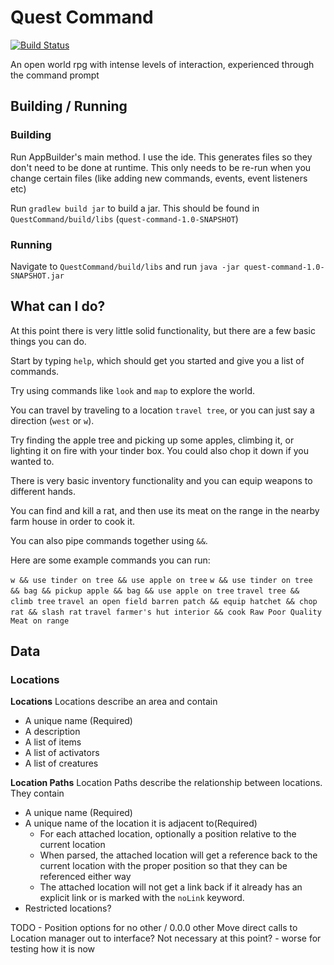 # Quest Command

[![Build Status](https://travis-ci.org/ManApart/QuestCommand.svg?branch=master)](https://travis-ci.org/ManApart/QuestCommand)

An open world rpg with intense levels of interaction, experienced through the command prompt

## Building / Running

### Building

Run AppBuilder's main method. I use the ide. This generates files so they don't need to be done at runtime. This only needs to be re-run when you change certain files (like adding new commands, events, event listeners etc)

Run `gradlew build jar` to build a jar. This should be found in `QuestCommand/build/libs` (`quest-command-1.0-SNAPSHOT`)


### Running
Navigate to `QuestCommand/build/libs` and run `java -jar quest-command-1.0-SNAPSHOT.jar`

## What can I do?

At this point there is very little solid functionality, but there are a few basic things you can do.

Start by typing `help`, which should get you started and give you a list of commands.

Try using commands like `look` and `map` to explore the world.

You can travel by traveling to a location `travel tree`, or you can just say a direction (`west` or `w`).

Try finding the apple tree and picking up some apples, climbing it, or lighting it on fire with your tinder box. You could also chop it down if you wanted to.

There is very basic inventory functionality and you can equip weapons to different hands.

You can find and kill a rat, and then use its meat on the range in the nearby farm house in order to cook it.

You can also pipe commands together using `&&`.


Here are some example commands you can run:

`w && use tinder on tree && use apple on tree`
`w && use tinder on tree && bag && pickup apple && bag && use apple on tree`
`travel tree && climb tree`
`travel an open field barren patch && equip hatchet && chop rat && slash rat`
`travel farmer's hut interior && cook Raw Poor Quality Meat on range`


## Data

### Locations

**Locations**
Locations describe an area and contain

* A unique name (Required)
* A description
* A list of items
* A list of activators
* A list of creatures

**Location Paths**
Location Paths describe the relationship between locations. They contain

* A unique name (Required)
* A unique name of the location it is adjacent to(Required)
  * For each attached location, optionally a position relative to the current location
  * When parsed, the attached location will get a reference back to the current location with the proper position so that they can be referenced either way
  * The attached location will not get a link back if it already has an explicit link or is marked with the `noLink` keyword.
* Restricted locations?

TODO - Position options for no other / 0.0.0 other
Move direct calls to Location manager out to interface? Not necessary at this point? - worse for testing how it is now
